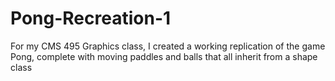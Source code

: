 # Pong-Recreation-1
For my CMS 495 Graphics class, I created a working replication of the game Pong, complete with moving paddles and balls that all inherit from a shape class

